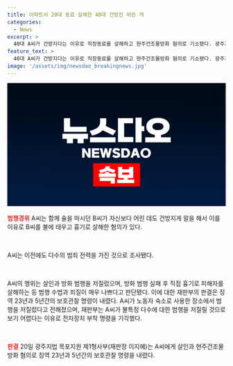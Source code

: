 ```yaml
---
title: 아파트서 20대 동료 살해한 40대 건방진 어린 게
categories:
  - News
excerpt: >
  40대 A씨가 건방지다는 이유로 직장동료를 살해하고 현주건조물방화 혐의로 기소됐다. 광주지법 목포지원은 A씨에게 징역 23년과 5년 보호관찰 명령을 내리고, 범행 경위와 전자장치 부착 명령 기각을 설명했다. 사진=게티이미지코리아. A씨는 술을 마시던 후배에게 건방지게 말한 것을 이유로 살해한 것으로 알려졌으며, 이전에도 다수의 범죄 전력을 가지고 있었다고 전해졌다.
feature_text: >
  40대 A씨가 건방지다는 이유로 직장동료를 살해하고 현주건조물방화 혐의로 기소됐다. 광주지법 목포지원은 A씨에게 징역 23년과 5년 보호관찰 명령을 내리고, 범행 경위와 전자장치 부착 명령 기각을 설명했다. 사진=게티이미지코리아. A씨는 술을 마시던 후배에게 건방지게 말한 것을 이유로 살해한 것으로 알려졌으며, 이전에도 다수의 범죄 전력을 가지고 있었다고 전해졌다.
image: '/assets/img/newsdao_breakingnews.jpg'
---
```


<p><img src="/assets/img/newsdao_breakingnews.jpg" alt="firstkoreanews 속보" /></p>

<p><b><span style="color: #ee2323;">범행경위</span></b>
A씨는 함께 술을 마시던 B씨가 자신보다 어린 데도 건방지게 말을 해서 이를 이유로 B씨를 불에 태우고 흉기로 살해한 혐의가 있다. </p>

<p data-ke-size="size16">&nbsp;</p>

<p>A씨는 이전에도 다수의 범죄 전력을 가진 것으로 조사됐다. </p>

<p data-ke-size="size16">&nbsp;</p>

<p>A씨의 행위는 살인과 방화 범행을 저질렀으며, 방화 범행 실패 후 직접 흉기로 피해자를 살해하는 등 범행 수법과 죄질이 매우 나쁘다고 판단됐다. 
이에 대한 재판부의 판결은 징역 23년과 5년간의 보호관찰 명령이 내렸다. 
A씨가 노동자 숙소로 사용한 장소에서 범행을 저질렀다고 전해졌으며, 재판부는 A씨가 불특정 다수에 대한 범행을 저질릴 것으로 보기 어렵다는 이유로 전자장치 부착 명령을 기각했다.</p>

<p data-ke-size="size16">&nbsp;</p>

<p><b><span style="color: #ee2323;">판결</span></b>
20일 광주지법 목포지원 제1형사부(재판장 이지혜)는 A씨에게 살인과 현주건조물방화 혐의로 징역 23년과 5년간의 보호관찰 명령을 내렸다.</p>

